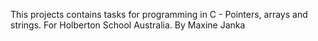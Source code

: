 This projects contains tasks for programming in C - Pointers, arrays and strings. For Holberton School Australia. By Maxine Janka
